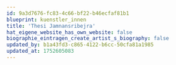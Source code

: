 ```yaml
---
id: 9a3d7676-fc83-4c66-bf22-b46ecfaf81b1
blueprint: kuenstler_innen
title: 'Thesi Jamnansribejra'
hat_eigene_website_has_own_website: false
biographie_eintragen_create_artist_s_biography: false
updated_by: b1a43fd3-c865-4122-b6cc-50cfa81a1985
updated_at: 1752605083
---
```

